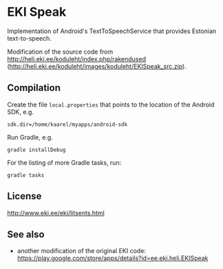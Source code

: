 EKI Speak
=========

Implementation of Android's TextToSpeechService that provides Estonian text-to-speech.

Modification of the source code from
<http://heli.eki.ee/koduleht/index.php/rakendused>
(<http://heli.eki.ee/koduleht/images/koduleht/EKISpeak_src.zip>).

Compilation
-----------

Create the file `local.properties` that points to the location of the Android SDK, e.g.

    sdk.dir=/home/kaarel/myapps/android-sdk

Run Gradle, e.g.

    gradle installDebug

For the listing of more Gradle tasks, run:

    gradle tasks

License
-------

<http://www.eki.ee/eki/litsents.html>

See also
--------

- another modification of the original EKI code: <https://play.google.com/store/apps/details?id=ee.eki.heli.EKISpeak>
